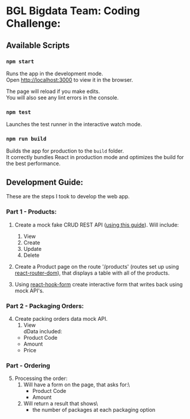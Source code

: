 # BGL Bigdata Team: Coding Challenge:

## Available Scripts

### `npm start`

Runs the app in the development mode.\
Open [http://localhost:3000](http://localhost:3000) to view it in the browser.

The page will reload if you make edits.\
You will also see any lint errors in the console.

### `npm test`

Launches the test runner in the interactive watch mode.

### `npm run build`

Builds the app for production to the `build` folder.\
It correctly bundles React in production mode and optimizes the build for the best performance.

## Development Guide:

These are the steps I took to develop the web app.

### Part 1 - Products:

1. Create a mock fake CRUD REST API ([using this guide](https://www.robinwieruch.de/javascript-fake-api/)). Will include:

   1. View
   2. Create
   3. Update
   4. Delete

2. Create a Product page on the route '/products' (routes set up using [react-router-dom](https://reactrouter.com/en/main/getting-started/installation)), that displays a table with all of the products.

3. Using [react-hook-form](https://react-hook-form.com/) create interactive form that writes back using mock API's.

### Part 2 - Packaging Orders:

4. Create packing orders data mock API.
   1. View\
      dData included:
   - Product Code
   - Amount
   - Price

### Part - Ordering

5. Processing the order:
   1. Will have a form on the page, that asks for:\
      - Product Code
      - Amount
   2. Will return a result that shows\
      - the number of packages at each packaging option
